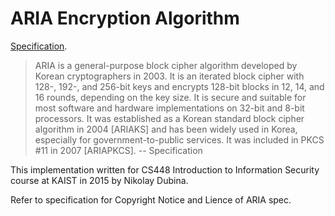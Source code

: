 # ARIA Encryption Algorithm

[Specification](https://tools.ietf.org/html/rfc5794).

> ARIA is a general-purpose block cipher algorithm developed by Korean cryptographers in 2003. It is an iterated block cipher with 128-, 192-, and 256-bit keys and encrypts 128-bit blocks in 12, 14, and 16 rounds, depending on the key size. It is secure and suitable for most software and hardware implementations on 32-bit and 8-bit processors. It was established as a Korean standard block cipher algorithm in 2004 [ARIAKS] and has been widely used in Korea, especially for government-to-public services. It was included in PKCS #11 in 2007 [ARIAPKCS]. -- Specification

This implementation written for CS448 Introduction to Information Security course at KAIST in 2015 by Nikolay Dubina.

Refer to specification for Copyright Notice and Lience of ARIA spec.
